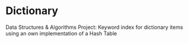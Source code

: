 Dictionary
==========

Data Structures &amp; Algorithms Project: Keyword index for dictionary items using an own implementation of a Hash Table
